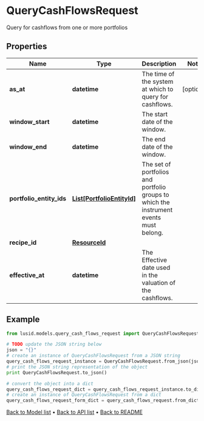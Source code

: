 # QueryCashFlowsRequest

Query for cashflows from one or more portfolios

## Properties
Name | Type | Description | Notes
------------ | ------------- | ------------- | -------------
**as_at** | **datetime** | The time of the system at which to query for cashflows. | [optional] 
**window_start** | **datetime** | The start date of the window. | 
**window_end** | **datetime** | The end date of the window. | 
**portfolio_entity_ids** | [**List[PortfolioEntityId]**](PortfolioEntityId.md) | The set of portfolios and portfolio groups to which the instrument events must belong. | 
**recipe_id** | [**ResourceId**](ResourceId.md) |  | 
**effective_at** | **datetime** | The Effective date used in the valuation of the cashflows. | 

## Example

```python
from lusid.models.query_cash_flows_request import QueryCashFlowsRequest

# TODO update the JSON string below
json = "{}"
# create an instance of QueryCashFlowsRequest from a JSON string
query_cash_flows_request_instance = QueryCashFlowsRequest.from_json(json)
# print the JSON string representation of the object
print QueryCashFlowsRequest.to_json()

# convert the object into a dict
query_cash_flows_request_dict = query_cash_flows_request_instance.to_dict()
# create an instance of QueryCashFlowsRequest from a dict
query_cash_flows_request_form_dict = query_cash_flows_request.from_dict(query_cash_flows_request_dict)
```
[Back to Model list](../README.md#documentation-for-models) &#8226; [Back to API list](../README.md#documentation-for-api-endpoints) &#8226; [Back to README](../README.md)


